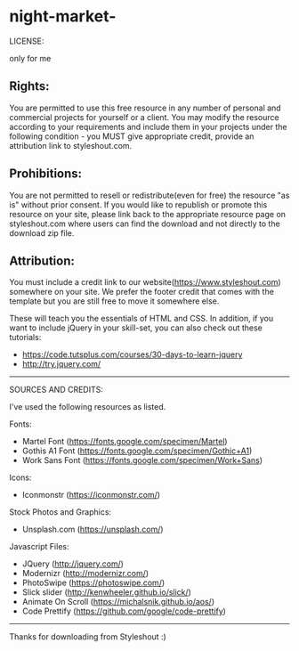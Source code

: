 # night-market-

LICENSE:

only for me 


Rights:
-------

You are permitted to use this free resource in any number of personal and commercial projects for 
yourself or a client. You may modify the resource according to your requirements and include them 
in your projects under the following condition - you MUST give appropriate credit, provide an 
attribution link to styleshout.com.


Prohibitions:
-------------

You are not permitted to resell or redistribute(even for free) the resource "as is" without 
prior consent. If you would like to republish or promote this resource on your site, please 
link back to the appropriate resource page on styleshout.com where users can find the download 
and not directly to the download zip file.


Attribution: 
------------

You must include a credit link to our website(https://www.styleshout.com) somewhere on your site. 
We prefer the footer credit that comes with the template but you are still free to move it 
somewhere else.



These will teach you the essentials of HTML and CSS. In addition, if you want to include
jQuery in your skill-set, you can also check out these tutorials: 

 - https://code.tutsplus.com/courses/30-days-to-learn-jquery
 - http://try.jquery.com/


------------------------------------------------------------------------------------------------------ 


SOURCES AND CREDITS:

I've used the following resources as listed.

Fonts:
 - Martel Font (https://fonts.google.com/specimen/Martel)
 - Gothis A1 Font (https://fonts.google.com/specimen/Gothic+A1) 
 - Work Sans Font (https://fonts.google.com/specimen/Work+Sans)

Icons:
 - Iconmonstr (https://iconmonstr.com/)

Stock Photos and Graphics:
 - Unsplash.com (https://unsplash.com/)
 
Javascript Files:
 - JQuery (http://jquery.com/)
 - Modernizr (http://modernizr.com/)
 - PhotoSwipe (https://photoswipe.com/)
 - Slick slider (http://kenwheeler.github.io/slick/)
 - Animate On Scroll (https://michalsnik.github.io/aos/)
 - Code Prettify (https://github.com/google/code-prettify)

-------------------------------------------------------------------------------------------------------


Thanks for downloading from Styleshout :)
